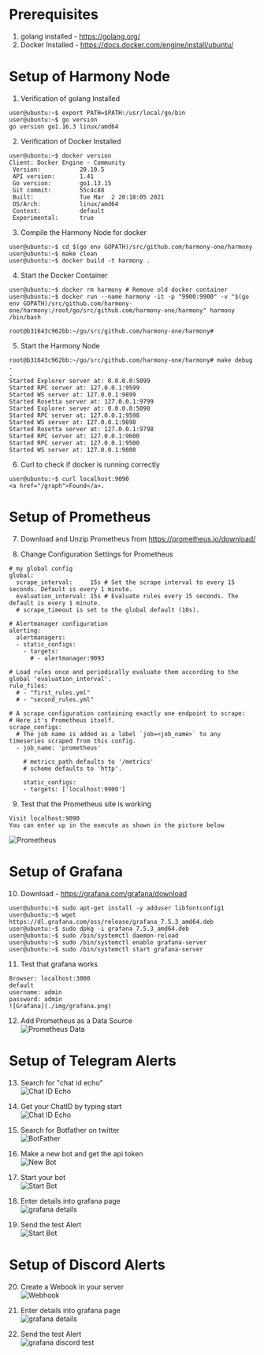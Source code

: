 # Prerequisites
1. golang installed - https://golang.org/
2. Docker Installed - https://docs.docker.com/engine/install/ubuntu/

# Setup of Harmony Node
1. Verification of golang Installed
```
user@ubuntu:~$ export PATH=$PATH:/usr/local/go/bin
user@ubuntu:~$ go version
go version go1.16.3 linux/amd64
```
2. Verification of Docker Installed
```
user@ubuntu:~$ docker version
Client: Docker Engine - Community
 Version:           20.10.5
 API version:       1.41
 Go version:        go1.13.15
 Git commit:        55c4c88
 Built:             Tue Mar  2 20:18:05 2021
 OS/Arch:           linux/amd64
 Context:           default
 Experimental:      true
```
3. Compile the Harmony Node for docker
```
user@ubuntu:~$ cd $(go env GOPATH)/src/github.com/harmony-one/harmony
user@ubuntu:~$ make clean
user@ubuntu:~$ docker build -t harmony .
```

4. Start the Docker Container
```
user@ubuntu:~$ docker rm harmony # Remove old docker container
user@ubuntu:~$ docker run --name harmony -it -p "9900:9900" -v "$(go env GOPATH)/src/github.com/harmony-one/harmony:/root/go/src/github.com/harmony-one/harmony" harmony /bin/bash

root@b31643c962bb:~/go/src/github.com/harmony-one/harmony#
```

5. Start the Harmony Node
```
root@b31643c962bb:~/go/src/github.com/harmony-one/harmony# make debug
.
.
Started Explorer server at: 0.0.0.0:5099
Started RPC server at: 127.0.0.1:9599
Started WS server at: 127.0.0.1:9899
Started Rosetta server at: 127.0.0.1:9799
Started Explorer server at: 0.0.0.0:5098
Started RPC server at: 127.0.0.1:9598
Started WS server at: 127.0.0.1:9898
Started Rosetta server at: 127.0.0.1:9798
Started RPC server at: 127.0.0.1:9600
Started RPC server at: 127.0.0.1:9500
Started WS server at: 127.0.0.1:9800
```

6. Curl to check if docker is running correctly
```
user@ubuntu:~$ curl localhost:9090
<a href="/graph">Found</a>.
```

# Setup of Prometheus
7. Download and Unzip Prometheus from https://prometheus.io/download/

8. Change Configuration Settings for Prometheus
```
# my global config
global:
  scrape_interval:     15s # Set the scrape interval to every 15 seconds. Default is every 1 minute.
  evaluation_interval: 15s # Evaluate rules every 15 seconds. The default is every 1 minute.
  # scrape_timeout is set to the global default (10s).

# Alertmanager configuration
alerting:
  alertmanagers:
  - static_configs:
    - targets:
      # - alertmanager:9093

# Load rules once and periodically evaluate them according to the global 'evaluation_interval'.
rule_files:
  # - "first_rules.yml"
  # - "second_rules.yml"

# A scrape configuration containing exactly one endpoint to scrape:
# Here it's Prometheus itself.
scrape_configs:
  # The job name is added as a label `job=<job_name>` to any timeseries scraped from this config.
  - job_name: 'prometheus'

    # metrics_path defaults to '/metrics'
    # scheme defaults to 'http'.

    static_configs:
    - targets: ['localhost:9900']

```

9. Test that the Prometheus site is working
```
Visit localhost:9090
You can enter up in the execute as shown in the picture below
```
![Prometheus](./img/prometheus.png)

# Setup of Grafana
10. Download - https://grafana.com/grafana/download
```
user@ubuntu:~$ sudo apt-get install -y adduser libfontconfig1
user@ubuntu:~$ wget https://dl.grafana.com/oss/release/grafana_7.5.3_amd64.deb
user@ubuntu:~$ sudo dpkg -i grafana_7.5.3_amd64.deb
user@ubuntu:~$ sudo /bin/systemctl daemon-reload
user@ubuntu:~$ sudo /bin/systemctl enable grafana-server
user@ubuntu:~$ sudo /bin/systemctl start grafana-server
```

11. Test that grafana works
```
Browser: localhost:3000
default
username: admin
password: admin
![Grafana](./img/grafana.png)
```

12. Add Prometheus as a Data Source  
![Prometheus Data](./img/prom_data.png)

# Setup of Telegram Alerts
13. Search for "chat id echo"  
![Chat ID Echo](./img/chatid.png)

14. Get your ChatID by typing start  
![Chat ID Echo](./img/chatid_start.png)

15. Search for Botfather on twitter  
![BotFather](./img/botfather.png)

16. Make a new bot and get the api token  
![New Bot](./img/newbot.png)

17. Start your bot  
![Start Bot](./img/startbot.png)

18. Enter details into grafana page  
![grafana details](./img/grafana_telegram.png)

19. Send the test Alert  
![Start Bot](./img/test_telegram.png)

# Setup of Discord Alerts  
20. Create a Webook in your server  
![Webhook](./img/discord_webhook.png)

21. Enter details into grafana page  
![grafana details](./img/grafana_discord.png)

22. Send the test Alert  
![grafana discord test](./img/grafana_test.png)
